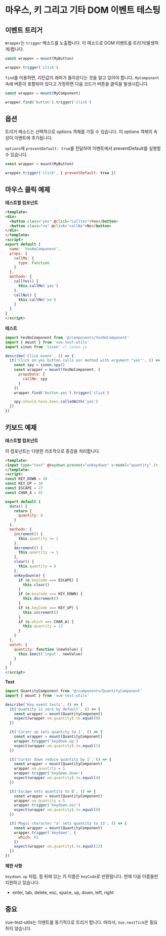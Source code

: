 # 마우스, 키 그리고 기타 DOM 이벤트 테스팅

## 이벤트 트리거

`Wrapper`는 `trigger` 메소드를 노출합니다. 이 메소드로 DOM 이벤트를 트리거(발생하게)합니다.

```js
const wrapper = mount(MyButton)

wrapper.trigger('click')
```

`find`를 이용하면, 리턴값이 래퍼가 돌아온다는 것을 알고 있어야 합니다. `MyComponent`속에 버튼이 포함되어 있다고 가정하면 다음 코드가 버튼을 클릭을 발생시킵니다.

```js
const wrapper = mount(MyComponent)

wrapper.find('button').trigger('click')
```

## 옵션

트리거 메소드는 선택적으로 options 객체를 가질 수 있습니다. 이 options 객체의 속성이 이벤트에 추가됩니다.

`options`에 `preventDefault: true`를 전달하여 이벤트에서 preventDefault를 실행할 수 있습니다.

```js
const wrapper = mount(MyButton)

wrapper.trigger('click', { preventDefault: true })
```


## 마우스 클릭 예제

**테스트할 컴포넌트**

```html
<template>
<div>
  <button class="yes" @click="callYes">Yes</button>
  <button class="no" @click="callNo">No</button>
</div>
</template>
<script>
export default {
  name: 'YesNoComponent',
  props: {
    callMe: {
      type: Function
    }
  },
  methods: {
    callYes() {
      this.callMe('yes')
    },
    callNo() {
      this.callMe('no')
    }
  }
}
</script>

```

**테스트**

```js
import YesNoComponent from '@/components/YesNoComponent'
import { mount } from 'vue-test-utils'
import sinon from 'sinon' // sinon.js

describe('Click event', () => {
  it('Click on yes button calls our method with argument "yes"', () => {
    const spy = sinon.spy()
    const wrapper = mount(YesNoComponent, {
      propsData: {
        callMe: spy
      }
    })
    wrapper.find('button.yes').trigger('click')

    spy.should.have.been.calledWith('yes')
  })
})
```

## 키보드 예제

**테스트할 컴포넌트**

이 컴포넌트는 다양한 키조작으로 증감을 처리합니다.

```html
<template>
<input type="text" @keydown.prevent="onKeydown" v-model="quantity" />
</template>
<script>
const KEY_DOWN = 40
const KEY_UP = 38
const ESCAPE = 27
const CHAR_A = 65

export default {
  data() {
    return {
      quantity: 0
    }
  },
  methods: {
    increment() {
      this.quantity += 1
    },
    decrement() {
      this.quantity -= 1
    },
    clear() {
      this.quantity = 0
    },
    onKeydown(e) {
      if (e.keyCode === ESCAPE) {
        this.clear()
      }
      if (e.keyCode === KEY_DOWN) {
        this.decrement()
      }
      if (e.keyCode === KEY_UP) {
        this.increment()
      }
      if (e.which === CHAR_A) {
        this.quantity = 13
      }
    }
  },
  watch: {
    quantity: function (newValue) {
      this.$emit('input', newValue)
    }
  }
}
</script>

```

**Test**

```js
import QuantityComponent from '@/components/QuantityComponent'
import { mount } from 'vue-test-utils'

describe('Key event tests', () => {
  it('Quantity is zero by default', () => {
    const wrapper = mount(QuantityComponent)
    expect(wrapper.vm.quantity).to.equal(0)
  })

  it('Cursor up sets quantity to 1', () => {
    const wrapper = mount(QuantityComponent)
    wrapper.trigger('keydown.up')
    expect(wrapper.vm.quantity).to.equal(1)
  })

  it('Cursor down reduce quantity by 1', () => {
    const wrapper = mount(QuantityComponent)
    wrapper.vm.quantity = 5
    wrapper.trigger('keydown.down')
    expect(wrapper.vm.quantity).to.equal(4)
  })

  it('Escape sets quantity to 0', () => {
    const wrapper = mount(QuantityComponent)
    wrapper.vm.quantity = 5
    wrapper.trigger('keydown.esc')
    expect(wrapper.vm.quantity).to.equal(0)
  })

  it('Magic character "a" sets quantity to 13', () => {
    const wrapper = mount(QuantityComponent)
    wrapper.trigger('keydown', {
      which: 65
    })
    expect(wrapper.vm.quantity).to.equal(13)
  })
})

```

**제한 사항**

`keydown.up` 처럼, 점 뒤에 있는 키 이름은 `keyCode`로 반환됩니다. 현재 다음 이름들만 지원하고 있습니다.

* enter, tab, delete, esc, space, up, down, left, right

## 중요

vue-test-utils는 이벤트를 동기적으로 트리거 합니다. 따라서, `Vue.nextTick`은 필요하지 않습니다.
